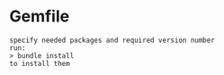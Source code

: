 # Gemfile
    specify needed packages and required version number
    run: 
	> bundle install
    to install them
